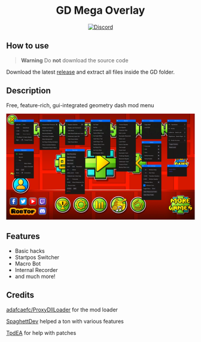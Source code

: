 <div align="center">
  
# GD Mega Overlay
[![Discord](https://img.shields.io/badge/Discord-white?style=flat&logo=discord)](https://discord.gg/nbDjEg7SSU)
</div>

## How to use

> **Warning**
> Do __not__ download the source code

Download the latest [release](https://github.com/maxnut/GDMegaOverlay/releases/latest) and extract all files inside the GD folder.

## Description

Free, feature-rich, gui-integrated geometry dash mod menu

![Menu screen](/img/screen.jpg)

## Features

* Basic hacks
* Startpos Switcher
* Macro Bot
* Internal Recorder
* and much more!

## Credits

[adafcaefc/ProxyDllLoader](https://github.com/adafcaefc/ProxyDllLoader) for the mod loader

[SpaghettDev](https://github.com/SpaghettDev) helped a ton with various features

[TpdEA](https://github.com/TpdeaX) for help with patches
